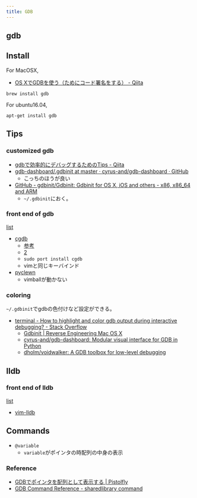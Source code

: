 ```yaml
---
title: GDB
---
```


## gdb

## Install

For MacOSX,
* [OS XでGDBを使う（ためにコード署名をする） - Qiita](http://qiita.com/takahashim/items/204ffa698afe09bd4e28)

```
brew install gdb
```

For ubuntu16.04,

```
apt-get install gdb
```


## Tips

### customized gdb
* [gdbで効率的にデバッグするためのTips - Qiita](http://qiita.com/aosho235/items/e8efd18364408231062d)
* [gdb-dashboard/.gdbinit at master · cyrus-and/gdb-dashboard · GitHub](https://github.com/cyrus-and/gdb-dashboard/blob/master/.gdbinit)
    * こっちのほうが良い
* [GitHub - gdbinit/Gdbinit: Gdbinit for OS X, iOS and others - x86, x86_64 and ARM](https://github.com/gdbinit/Gdbinit)
    * `~/.gdbinit`におく。

### front end of gdb
[list](https://sourceware.org/gdb/wiki/GDB%20Front%20Ends)

* [cgdb](http://blog.anatoo.jp/entry/20111023/1319375779)
    * [参考](http://blog.anatoo.jp/entry/20111023/1319375779)
    * [2](http://miettal.hatenablog.com/entry/20120408/1333917572)
    * `sudo port install cgdb`
    * vimと同じキーバインド
* [pyclewn]()
    * vimballが動かない

### coloring
`~/.gdbinit`でgdbの色付けなど設定ができる。


* [terminal - How to highlight and color gdb output during interactive debugging? - Stack Overflow](http://stackoverflow.com/questions/209534/how-to-highlight-and-color-gdb-output-during-interactive-debugging)
    * [Gdbinit | Reverse Engineering Mac OS X](https://reverse.put.as/gdbinit/)
    * [cyrus-and/gdb-dashboard: Modular visual interface for GDB in Python](https://github.com/cyrus-and/gdb-dashboard)
    * [dholm/voidwalker: A GDB toolbox for low-level debugging](https://github.com/dholm/voidwalker)


## lldb

### front end of lldb
[list](http://usevim.com/2014/03/05/lldb/)

* [vim-lldb](Bundle "gilligan/vim-lldb")


## Commands

* `@variable`
    * `variable`がポインタの時配列の中身の表示


### Reference
* [GDBでポインタを配列として表示する | Pistolfly](https://www.pistolfly.com/weblog/2012/02/gdbint.html)
* [GDB Command Reference \- sharedlibrary command](http://visualgdb.com/gdbreference/commands/sharedlibrary)

